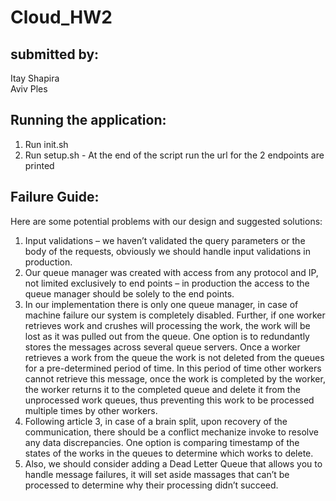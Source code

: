 # Cloud_HW2

## submitted by:

Itay Shapira <br/>
Aviv Ples
 ## Running the application:
1. Run init.sh
2. Run setup.sh - At the end of the script run the url for the 2 endpoints are printed


## Failure Guide:
Here are some potential problems with our design and suggested solutions: <br/>
1.	Input validations – we haven’t validated the query parameters or the body of the requests, obviously we should handle input validations in production.
2.	Our queue manager was created with access from any protocol and IP, not limited exclusively to end points – in production the access to the queue manager should be solely to the end points.
3.	 In our implementation there is only one queue manager, in case of machine failure our system is completely disabled. Further, if one worker retrieves work and crushes will processing the work, the work will be lost as it was pulled out from the queue. One option is to redundantly stores the messages across several queue servers. Once a worker retrieves a work from the queue the work is not deleted from the queues for a pre-determined period of time. In this period of time other workers cannot retrieve this message, once the work is completed by the worker, the worker returns it to the completed queue and delete it from the unprocessed work queues, thus preventing this work to be processed multiple times by other workers.
4.	Following article 3, in case of a brain split, upon recovery of the communication, there should be a conflict mechanize invoke to resolve any data discrepancies. One option is comparing timestamp of the states of the works in the queues to determine which works to delete.  
5.	Also, we should consider adding a Dead Letter Queue that allows you to handle message failures, it will set aside massages that can’t be processed to determine why their processing didn’t succeed.

